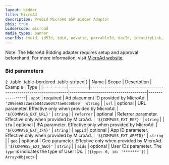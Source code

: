 ```yaml
---
layout: bidder
title: MicroAd
description: Prebid MicroAd SSP Bidder Adaptor
pbjs: true
biddercode: microad
media_types: banner
userIds: imuid, id5Id, tdid, novatiq, parrableId, dacId, identityLink, criteo, pubcid, uid2
---
```


Note:
The MicroAd Bidding adapter requires setup and approval beforehand.
For more information, visit [MicroAd website](https://www.microad.co.jp/contact/compass.html).

### Bid parameters

{: .table .table-bordered .table-striped }
| Name       | Scope    | Description                                                       | Example                              | Type            |
|------------|----------|-------------------------------------------------------------------|--------------------------------------|-----------------|
| `spot`     | required | Ad placement ID provided by MicroAd.                              | `'209e56872ae8b0442a60477ae0c58be9'` | `string`        |
| `url`      | optional | URL parameter. Effective only when provided by MicroAd.           | `'${COMPASS_EXT_URL}'`               | `string`        |
| `referrer` | optional | Referrer parameter. Effective only when provided by MicroAd.      | `'${COMPASS_EXT_REF}'`               | `string`        |
| `ifa`      | optional | IFA parameter. Effective only when provided by MicroAd.           | `'${COMPASS_EXT_IFA}'`               | `string`        |
| `appid`    | optional | App ID parameter. Effective only when provided by MicroAd.        | `'${COMPASS_EXT_APPID}'`             | `string`        |
| `geo`      | optional | Geo parameter. Effective only when provided by MicroAd.           | `'${COMPASS_EXT_GEO}'`               | `string`        |
| `aids`     | optional | User IDs parameter. The `type` is indicates the type of User IDs. | `[{type: 6, id: '*******'}]`         | `Array<Object>` |
